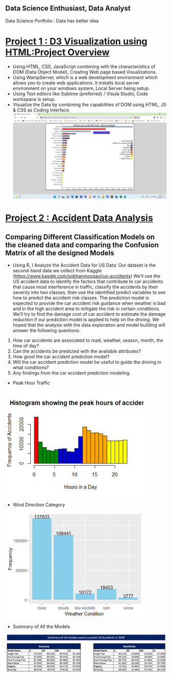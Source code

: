 ## Data Science Enthusiast, Data Analyst
Data Science Portfolio : Data has better idea

# [Project 1 : D3 Visualization using HTML:Project Overview](https://github.com/pradeepcho-exe/D3-Visualization)

* Using HTML, CSS, JavaScript combining with the characteristics of DOM (Data Object Model), Creating Web page based Visualizations.
* Using WampServer, which is a web development environment which allows you to create web applications. It installs local server environment on your windows system, Local Server being setup.
* Using Text editors like Sublime (preferred) / Visula Studio, Code workspace is setup.
* Visualize the Data by combining the capabilities of DOM using HTML, JS & CSS as Coding Interface.
![](/Images/FinalViz.png)

# [Project 2 : Accident Data Analysis](https://github.com/pradeepcho-exe/AccidentDataAnalysis)
## Comparing Different Classification Models on the cleaned data and comparing the Confusion Matrix of all the designed Models
* Using R, I Analyze the Accident Data for US
Data: Our dataset is the second-hand data we collect from Kaggle (https://www.kaggle.com/sobhanmoosavi/us-accidents)
We’ll use the US accident data to identify the factors that contribute to car accidents that cause most interference in traffic, classify the accidents by their severity into two classes, then use the identified predict variables to see how to predict the accident risk classes.  The prediction model is expected to provide the car accident risk guidance when weather is bad and in the high accident area to mitigate the risk in certain conditions.  We’ll try to find the damage cost of car accident to estimate the damage reduction if our prediction model is applied to help on the driving.  We hoped that the analysis with the data exploration and model building will answer the following questions:
1. How car accidents are associated to road, weather, season, month, the time of day?
2. Can the accidents be predicted with the available attributes? 
3. How good the car accident prediction model?
4. Will the car accident prediction model be useful to guide the driving in what conditions?
5. Any findings from the car accident prediction modeling.

* Peak Hour Traffic

![](/Images/2.peakhours.png)

* Wind Direction Category

![](/Images/7.windcondition.png)

* Summary of All the Models

![](/Images/SummaryOfAllModels.png)


